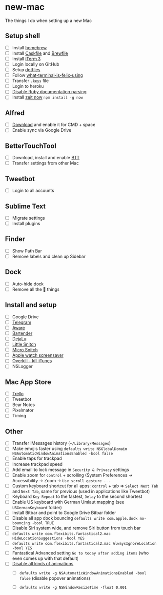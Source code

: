 # new-mac

The things I do when setting up a new Mac

## Setup shell

- [ ] Install [homebrew](https://brew.sh)
- [ ] Install [Caskfile](Caskfile) and [Brewfile](Brewfile)
- [ ] Install [iTerm 3](https://www.iterm2.com/version3.html)
- [ ] Login locally on GitHub
- [ ] Setup [dotfiles](https://github.com/krausefx/dotfiles)
- [ ] Follow [what-terminal-is-felix-using](https://github.com/KrauseFx/what-terminal-is-felix-using)
- [ ] Transfer `.keys` file
- [ ] Login to heroku
- [ ] [Disable Ruby documentation parsing](http://mts.io/2015/04/19/fix-slow-gem-install/)
- [ ] Install [zeit now](https://zeit.co/) `npm install -g now`

## Alfred

- [ ] [Download](https://www.alfredapp.com/) and enable it for CMD + space
- [ ] Enable sync via Google Drive

## BetterTouchTool

- [ ] Download, install and enable [BTT](https://www.boastr.net/)
- [ ] Transfer settings from other Mac

## Tweetbot

- [ ] Login to all accounts

## Sublime Text

- [ ] Migrate settings
- [ ] Install plugins

## Finder

- [ ] Show Path Bar
- [ ] Remove labels and clean up Sidebar

## Dock

- [ ] Auto-hide dock
- [ ] Remove all the  things

## Install and setup

- [ ] Google Drive
- [ ] [Telegram](https://itunes.apple.com/us/app/telegram/id747648890?mt=12)
- [ ] [Aware](https://itunes.apple.com/us/app/aware/id1082170746?mt=12)
- [ ] [Bartender](https://www.macbartender.com/)
- [ ] [DejaLu](https://dejalu.me/)
- [ ] [Little Snitch](https://www.obdev.at/products/littlesnitch/index.html)
- [ ] [Micro Snitch](https://www.obdev.at/products/microsnitch/index.html)
- [ ] [Apple watch screensaver](http://www.rasmusnielsen.dk/applewatch/)
- [ ] [Overkill - kill iTunes](https://github.com/KrauseFx/overkill-for-mac/releases/download/1.0/Overkill.zip)
- [ ] NSLogger

## Mac App Store

- [ ] [Trello](https://itunes.apple.com/us/app/trello/id1278508951?mt=12)
- [ ] Tweetbot
- [ ] Bear Notes
- [ ] Pixelmator
- [ ] Timing

## Other

- [ ] Transfer iMessages history (`~/Library/Messages`)
- [ ] Make emojis faster using `defaults write NSGlobalDomain NSAutomaticWindowAnimationsEnabled -bool false`
- [ ] Enable taps for trackpad
- [ ] Increase trackpad speed
- [ ] Add email to lock message in `Security & Privacy` settings
- [ ] Enable zoom for `control` + scrolling (System Preferences -> Accessibility -> Zoom -> `Use scroll gesture ...`
- [ ] Custom keyboard shortcut for all apps: `control` + tab => `Select Next Tab` and `Next Tab`, same for previous (used in applications like Tweetbot)
- [ ] Keyboard `Key Repeat` to the fastest, `Delay` to the second shortest
- [ ] Enable US keyboard with German Umlaut mapping (see `USGermanKeyboard` folder)
- [ ] Install Bitbar and point to Google Drive Bitbar folder
- [ ] Disable all app dock bouncing `defaults write com.apple.dock no-bouncing -bool TRUE`
- [ ] Disable Siri system wide, and remove Siri button from touch bar
- [ ] `defaults write com.flexibits.fantastical2.mac HideLocationSuggestions -bool YES`
- [ ] `defaults write com.flexibits.fantastical2.mac AlwaysIgnoreLocation -bool YES`
- [ ] Fantastical Advanced setting `Go to today after adding items` (who even comes up with that default)
- [ ] [Disable all kinds of animations](https://apple.stackexchange.com/questions/14001/how-to-turn-off-all-animations-on-os-x)
  - [ ] `defaults write -g NSAutomaticWindowAnimationsEnabled -bool false` (disable popover animations)
  - [ ] `defaults write -g NSWindowResizeTime -float 0.001`

